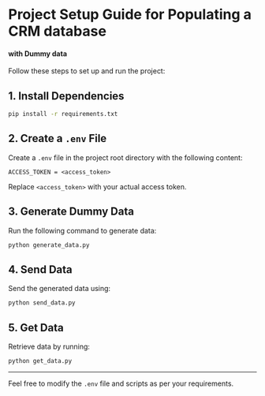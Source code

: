 # Project Setup Guide for Populating a CRM database
#### with Dummy data
Follow these steps to set up and run the project:

## 1. Install Dependencies

```bash
pip install -r requirements.txt
```

## 2. Create a `.env` File

Create a `.env` file in the project root directory with the following content:

```
ACCESS_TOKEN = <access_token>
```

Replace `<access_token>` with your actual access token.

## 3. Generate Dummy Data

Run the following command to generate data:

```bash
python generate_data.py
```

## 4. Send Data

Send the generated data using:

```bash
python send_data.py
```

## 5. Get Data

Retrieve data by running:

```bash
python get_data.py
```

---

Feel free to modify the `.env` file and scripts as per your requirements.